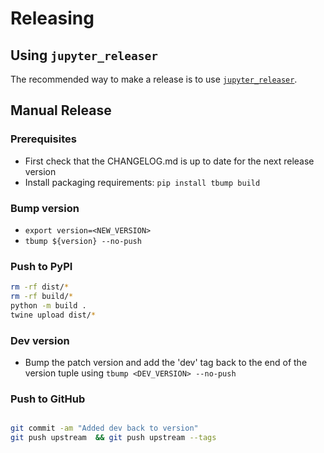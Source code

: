 # Releasing

## Using `jupyter_releaser`

The recommended way to make a release is to use [`jupyter_releaser`](https://github.com/jupyter-server/jupyter_releaser#checklist-for-adoption).

## Manual Release

### Prerequisites

- First check that the CHANGELOG.md is up to date for the next release version
- Install packaging requirements: `pip install tbump build`

### Bump version

- `export version=<NEW_VERSION>`
- `tbump ${version} --no-push`

### Push to PyPI

```bash
rm -rf dist/*
rm -rf build/*
python -m build .
twine upload dist/*
```

### Dev version

- Bump the patch version and add the 'dev' tag back to the end of the version tuple using `tbump <DEV_VERSION> --no-push`

### Push to GitHub

```bash

git commit -am "Added dev back to version"
git push upstream  && git push upstream --tags
```
